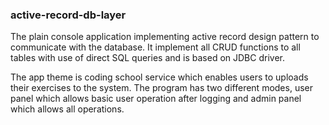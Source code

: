 ### active-record-db-layer

The plain console application implementing active record design pattern to communicate with the database. It implement all CRUD functions to all tables with use of direct SQL queries and is based on JDBC driver.

The app theme is coding school service which enables users to uploads their exercises to the system. The program has two different modes, user panel which allows basic user operation after logging and admin panel which allows all operations.
